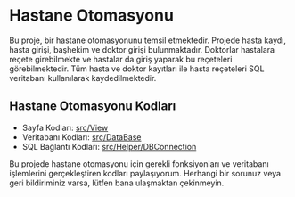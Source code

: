 # Hastane Otomasyonu

Bu proje, bir hastane otomasyonunu temsil etmektedir. Projede hasta kaydı, hasta girişi, başhekim ve doktor girişi bulunmaktadır. Doktorlar hastalara reçete girebilmekte ve hastalar da giriş yaparak bu reçeteleri görebilmektedir. Tüm hasta ve doktor kayıtları ile hasta reçeteleri SQL veritabanı kullanılarak kaydedilmektedir.

## Hastane Otomasyonu Kodları

- Sayfa Kodları: [src/View](https://github.com/enesaks/HastaneOtomasyonu/tree/master/src/View)
- Veritabanı Kodları: [src/DataBase](https://github.com/enesaks/HastaneOtomasyonu/tree/master/src/DataBase)
- SQL Bağlantı Kodları: [src/Helper/DBConnection](https://github.com/enesaks/HastaneOtomasyonu/blob/master/src/Helper/DBConnection.java)

Bu projede hastane otomasyonu için gerekli fonksiyonları ve veritabanı işlemlerini gerçekleştiren kodları paylaşıyorum. Herhangi bir sorunuz veya geri bildiriminiz varsa, lütfen bana ulaşmaktan çekinmeyin.
